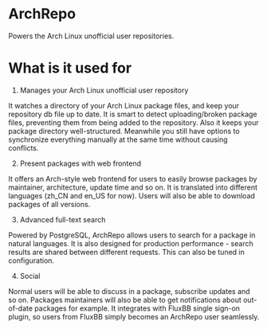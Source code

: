 ArchRepo
========

Powers the Arch Linux unofficial user repositories.


What is it used for
===================

1. Manages your Arch Linux unofficial user repository

It watches a directory of your Arch Linux package files, and keep your
repository db file up to date. It is smart to detect uploading/broken package
files, preventing them from being added to the repository. Also it keeps your
package directory well-structured. Meanwhile you still have options to
synchronize everything manually at the same time without causing conflicts.


2. Present packages with web frontend

It offers an Arch-style web frontend for users to easily browse packages by
maintainer, architecture, update time and so on. It is translated into
different languages (zh_CN and en_US for now). Users will also be able to
download packages of all versions.


3. Advanced full-text search

Powered by PostgreSQL, ArchRepo allows users to search for a package in natural
languages. It is also designed for production performance - search results are
shared between different requests. This can also be tuned in configuration.


4. Social

Normal users will be able to discuss in a package, subscribe updates and so on.
Packages maintainers will also be able to get notifications about out-of-date
packages for example. It integrates with FluxBB single sign-on plugin, so users
from FluxBB simply becomes an ArchRepo user seamlessly.
